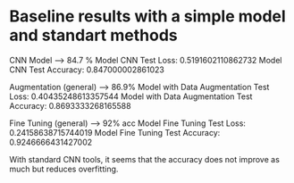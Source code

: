 # Baseline results with a simple model and standart methods

CNN Model --> 84.7 %
Model CNN Test Loss: 0.5191602110862732
Model CNN Test Accuracy: 0.847000002861023

Augmentation (general) --> 86.9%
Model with Data Augmentation Test Loss: 0.40435248613357544
Model with Data Augmentation Test Accuracy: 0.8693333268165588

Fine Tuning (general) --> 92% acc
Model Fine Tuning Test Loss: 0.24158638715744019
Model Fine Tuning Test Accuracy: 0.9246666431427002

With standard CNN tools, it seems that the accuracy does not improve as much but reduces overfitting.
